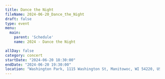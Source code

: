 ```yaml
---
title: Dance the Night
fileName: 2024-06-20_Dance_the_Night
draft: false
type: event
menu: 
  main:
    parent: 'Schedule'
    name: 2024 - Dance the Night

allDay: false
category: concert
startDate: "2024-06-20 18:30:00"
endDate: "2024-06-20 19:30:00"
location: "Washington Park, 1115 Washington St, Manitowoc, WI 54220, USA"
---
```

